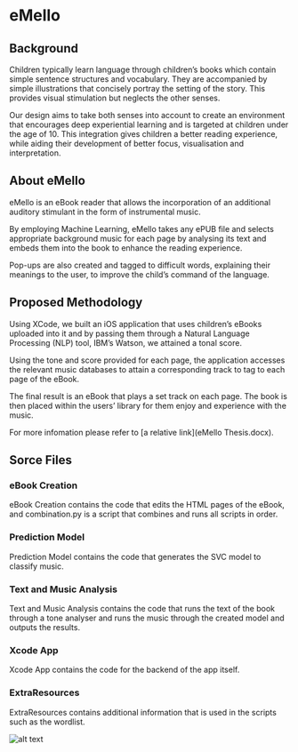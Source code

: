 # eMello
## Background
Children typically learn language through children’s books which contain simple sentence structures and vocabulary. They are accompanied by simple illustrations that concisely portray the setting of the story. This provides visual stimulation but neglects the other senses. 

Our design aims to take both senses into account to create an environment that encourages deep experiential learning and is targeted at children under the age of 10. This integration gives children a better reading experience, while aiding their development of better focus, visualisation and interpretation.     

## About eMello
eMello is an eBook reader that allows the incorporation of an additional auditory stimulant in the form of instrumental music. 

By employing Machine Learning, eMello takes any ePUB file and selects appropriate background music for each page by analysing its text and embeds them into the book to enhance the reading experience.

Pop-ups are also created and tagged to difficult words, explaining their meanings to the user, to improve the child’s command of the language.

## Proposed Methodology
Using XCode, we built an iOS application that uses children’s eBooks uploaded into it and by passing them through a Natural Language Processing (NLP) tool, IBM’s Watson, we attained a tonal score. 

Using the tone and score provided for each page, the application accesses the relevant music databases to attain a corresponding track to tag to each page of the eBook. 

The final result is an eBook that plays a set track on each page. The book is then placed within the users’ library for them enjoy and experience with the music.

For more infomation please refer to [a relative link](eMello Thesis.docx).

## Sorce Files
### eBook Creation
eBook Creation contains the code that edits the HTML pages of the eBook,
and combination.py is a script that combines and runs all scripts in order.
### Prediction Model
Prediction Model contains the code that generates the SVC model to classify music.
### Text and Music Analysis
Text and Music Analysis contains the code that runs the text of the book through a tone analyser
and runs the music through the created model and outputs the results.
### Xcode App
Xcode App contains the code for the backend of the app itself.
### ExtraResources
ExtraResources contains additional information that is used in the scripts such as the wordlist.



![alt text](Images/eMelloPoster.png "eMello Poster")
